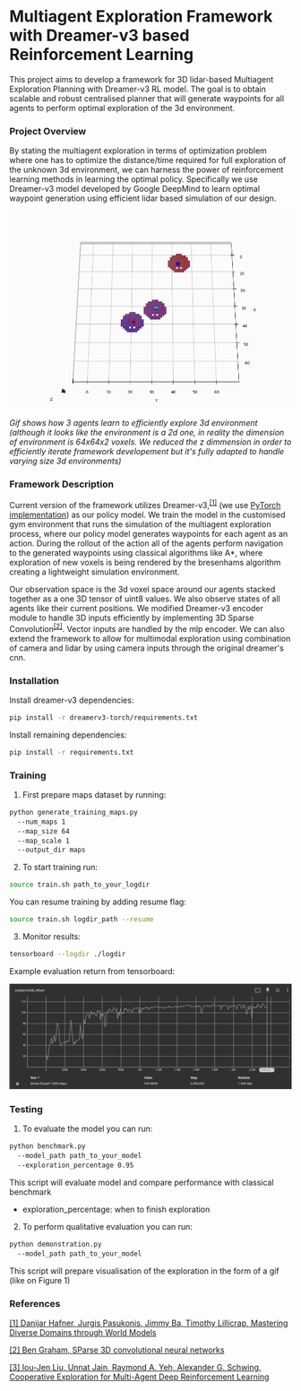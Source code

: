 # Multiagent Exploration Framework with Dreamer-v3 based Reinforcement Learning

This project aims to develop a framework for 3D lidar-based Multiagent Exploration Planning with Dreamer-v3 RL model. The goal is to obtain scalable and robust centralised planner that will generate waypoints for all agents to perform optimal exploration of the 3d environment.

### Project Overview
By stating the multiagent exploration in terms of optimization problem where one has to optimize the distance/time required for full exploration of the unknown 3d environment, we can harness the power of reinforcement learning methods in learning the optimal policy. Specifically we use Dreamer-v3 model developed by Google DeepMind to learn optimal waypoint generation using efficient lidar based simulation of our design.

![Figure 1: Exploration](/media/exploration.gif)

*Gif shows how 3 agents learn to efficiently explore 3d environment (although it looks like the environment is a 2d one,
 in reality the dimension of environment is 64x64x2 voxels. We reduced the z dimmension in order to efficiently iterate
  framework developement but it's fully adapted to handle varying size 3d environments)*

### Framework Description
Current version of the framework utilizes Dreamer-v3,<sup>[[1]](https://doi.org/10.48550/arXiv.2301.04104)</sup> (we use [PyTorch implementation](https://github.com/NM512/dreamerv3-torch)) as our policy model. We train the model in the customised gym environment that runs the simulation of the multiagent exploration process, where our policy model generates waypoints for each agent as an action. During the rollout of the action all of the agents perform navigation to the generated waypoints using classical algorithms like A*, where exploration of new voxels is being rendered by the bresenhams algorithm creating a lightweight simulation environment.

Our observation space is the 3d voxel space around our agents stacked together as a one 3D tensor of uint8 values. We also observe states of all agents like their current positions. We modified Dreamer-v3 encoder module to handle 3D inputs efficiently by implementing 3D Sparse Convolution<sup>[[2]](https://doi.org/10.48550/arXiv.1505.02890)</sup>. Vector inputs are handled by the mlp encoder. We can also extend the framework to allow for multimodal exploration using combination of camera and lidar by using camera inputs through the original dreamer's cnn.

### Installation 
Install dreamer-v3 dependencies:
```sh
pip install -r dreamerv3-torch/requirements.txt
```
Install remaining dependencies:
```sh
pip install -r requirements.txt
```

### Training 
1. First prepare maps dataset by running:
```sh
python generate_training_maps.py
  --num_maps 1
  --map_size 64
  --map_scale 1
  --output_dir maps
```
2. To start training run:
```sh
source train.sh path_to_your_logdir 
```
You can resume training by adding resume flag:
```sh
source train.sh logdir_path --resume
```
3. Monitor results:
```sh
tensorboard --logdir ./logdir
```

Example evaluation return from tensorboard:

![Figure 1: Eval Loss](/media/eval_return.png)

### Testing
1. To evaluate the model you can run:
```sh
python benchmark.py 
  --model_path path_to_your_model 
  --exploration_percentage 0.95
```
This script will evaluate model and compare performance with classical benchmark
  - exploration_percentage: when to finish exploration

2. To perform qualitative evaluation you can run:
```sh
python demonstration.py
  --model_path path_to_your_model
```
This script will prepare visualisation of the exploration in the form of a gif (like on Figure 1)

### References

[[1] Danijar Hafner, Jurgis Pasukonis, Jimmy Ba, Timothy Lillicrap, Mastering Diverse Domains through World Models](https://doi.org/10.48550/arXiv.2301.04104)

[[2] Ben Graham, SParse 3D convolutional neural networks](https://doi.org/10.48550/arXiv.1505.02890)

[[3] Iou-Jen Liu, Unnat Jain, Raymond A. Yeh, Alexander G. Schwing, Cooperative Exploration for Multi-Agent Deep Reinforcement Learning](https://doi.org/10.48550/arXiv.2107.11444)




